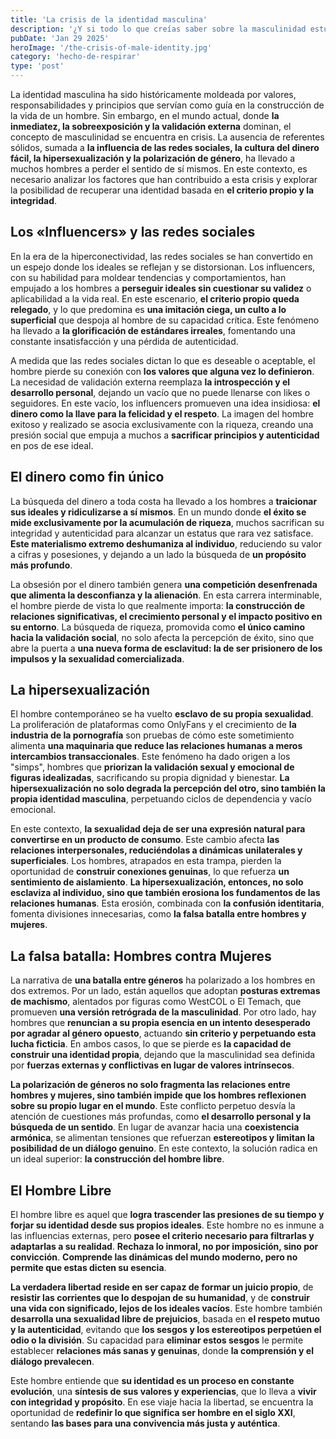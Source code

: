 ```yaml
---
title: 'La crisis de la identidad masculina'
description: '¿Y si todo lo que creías saber sobre la masculinidad estuviera equivocado?'
pubDate: 'Jan 29 2025'
heroImage: '/the-crisis-of-male-identity.jpg'
category: 'hecho-de-respirar'
type: 'post'
---
```


La identidad masculina ha sido históricamente moldeada por valores, responsabilidades y principios que servían como guía
en la construcción de la vida de un hombre. Sin embargo, en el mundo actual, donde **la inmediatez, la sobreexposición y
la validación externa** dominan, el concepto de masculinidad se encuentra en crisis. La ausencia de referentes sólidos,
sumada a **la influencia de las redes sociales, la cultura del dinero fácil, la hipersexualización y la polarización de
género**, ha llevado a muchos hombres a perder el sentido de sí mismos. En este contexto, es necesario analizar los
factores que han contribuido a esta crisis y explorar la posibilidad de recuperar una identidad basada en **el criterio
propio y la integridad**.

## Los «Influencers» y las redes sociales

En la era de la hiperconectividad, las redes sociales se han convertido en un espejo donde los ideales se reflejan y se
distorsionan. Los influencers, con su habilidad para moldear tendencias y comportamientos, han empujado a los hombres a
**perseguir ideales sin cuestionar su validez** o aplicabilidad a la vida real. En este escenario, **el criterio propio
queda relegado**, y lo que predomina es **una imitación ciega, un culto a lo superficial** que despoja al hombre de su
capacidad crítica. Este fenómeno ha llevado a **la glorificación de estándares irreales**, fomentando una constante
insatisfacción y una pérdida de autenticidad.

A medida que las redes sociales dictan lo que es deseable o aceptable, el hombre pierde su conexión con **los valores
que alguna vez lo definieron**. La necesidad de validación externa reemplaza **la introspección y el desarrollo
personal**, dejando un vacío que no puede llenarse con likes o seguidores. En este vacío, los influencers promueven una
idea insidiosa: **el dinero como la llave para la felicidad y el respeto**. La imagen del hombre exitoso y realizado se
asocia exclusivamente con la riqueza, creando una presión social que empuja a muchos a **sacrificar principios y
autenticidad** en pos de ese ideal.

## El dinero como fin único

La búsqueda del dinero a toda costa ha llevado a los hombres a **traicionar sus ideales y ridiculizarse a sí mismos**.
En un mundo donde **el éxito se mide exclusivamente por la acumulación de riqueza**, muchos sacrifican su integridad y
autenticidad para alcanzar un estatus que rara vez satisface. **Este materialismo extremo deshumaniza al individuo**,
reduciendo su valor a cifras y posesiones, y dejando a un lado la búsqueda de **un propósito más profundo**.

La obsesión por el dinero también genera **una competición desenfrenada que alimenta la desconfianza y la alienación**.
En esta carrera interminable, el hombre pierde de vista lo que realmente importa: **la construcción de relaciones
significativas, el crecimiento personal y el impacto positivo en su entorno**. La búsqueda de riqueza, promovida como
**el único camino hacia la validación social**, no solo afecta la percepción de éxito, sino que abre la puerta a **una
nueva forma de esclavitud: la de ser prisionero de los impulsos y la sexualidad comercializada**.

## La hipersexualización

El hombre contemporáneo se ha vuelto **esclavo de su propia sexualidad**. La proliferación de plataformas como OnlyFans
y el crecimiento de **la industria de la pornografía** son pruebas de cómo este sometimiento alimenta **una maquinaria
que reduce las relaciones humanas a meros intercambios transaccionales**. Este fenómeno ha dado origen a los "simps",
hombres que **priorizan la validación sexual y emocional de figuras idealizadas**, sacrificando su propia dignidad y
bienestar. **La hipersexualización no solo degrada la percepción del otro, sino también la propia identidad masculina**,
perpetuando ciclos de dependencia y vacío emocional.

En este contexto, **la sexualidad deja de ser una expresión natural para convertirse en un producto de consumo**. Este
cambio afecta **las relaciones interpersonales, reduciéndolas a dinámicas unilaterales y superficiales**. Los hombres,
atrapados en esta trampa, pierden la oportunidad de **construir conexiones genuinas**, lo que refuerza **un sentimiento
de aislamiento**. **La hipersexualización, entonces, no solo esclaviza al individuo, sino que también erosiona los
fundamentos de las relaciones humanas**. Esta erosión, combinada con **la confusión identitaria**, fomenta divisiones
innecesarias, como **la falsa batalla entre hombres y mujeres**.

## La falsa batalla: Hombres contra Mujeres

La narrativa de **una batalla entre géneros** ha polarizado a los hombres en dos extremos. Por un lado, están aquellos
que adoptan **posturas extremas de machismo**, alentados por figuras como WestCOL o El Temach, que promueven **una
versión retrógrada de la masculinidad**. Por otro lado, hay hombres que **renuncian a su propia esencia en un intento
desesperado por agradar al género opuesto**, actuando **sin criterio y perpetuando esta lucha ficticia**. En ambos
casos, lo que se pierde es **la capacidad de construir una identidad propia**, dejando que la masculinidad sea definida
por **fuerzas externas y conflictivas en lugar de valores intrínsecos**.

**La polarización de géneros no solo fragmenta las relaciones entre hombres y mujeres, sino también impide que los
hombres reflexionen sobre su propio lugar en el mundo**. Este conflicto perpetuo desvía la atención de cuestiones más
profundas, como **el desarrollo personal y la búsqueda de un sentido**. En lugar de avanzar hacia una **coexistencia
armónica**, se alimentan tensiones que refuerzan **estereotipos y limitan la posibilidad de un diálogo genuino**. En
este contexto, la solución radica en un ideal superior: **la construcción del hombre libre**.

## El Hombre Libre

El hombre libre es aquel que **logra trascender las presiones de su tiempo y forjar su identidad desde sus propios
ideales**. Este hombre no es inmune a las influencias externas, pero **posee el criterio necesario para filtrarlas y
adaptarlas a su realidad**. **Rechaza lo inmoral, no por imposición, sino por convicción**. **Comprende las dinámicas
del mundo moderno, pero no permite que estas dicten su esencia**.

**La verdadera libertad reside en ser capaz de formar un juicio propio**, de **resistir las corrientes que lo despojan
de su humanidad**, y de **construir una vida con significado, lejos de los ideales vacíos**. Este hombre también
**desarrolla una sexualidad libre de prejuicios**, basada en **el respeto mutuo y la autenticidad**, evitando que **los
sesgos y los estereotipos perpetúen el odio o la división**. Su capacidad para **eliminar estos sesgos** le permite
establecer **relaciones más sanas y genuinas**, donde **la comprensión y el diálogo prevalecen**.

Este hombre entiende que **su identidad es un proceso en constante evolución**, una **síntesis de sus valores y
experiencias**, que lo lleva a **vivir con integridad y propósito**. En ese viaje hacia la libertad, se encuentra la
oportunidad de **redefinir lo que significa ser hombre en el siglo XXI**, sentando **las bases para una convivencia más
justa y auténtica**.
